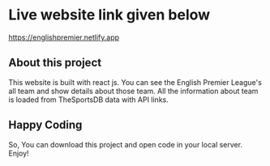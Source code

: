 # Live website link given below

https://englishpremier.netlify.app

## About this project

This website is built with react js. You can see the English Premier League's all team and show details about those team. All the information about team is loaded from TheSportsDB data with API links. 


## Happy Coding

So, You can download this project and open code in your local server. Enjoy!